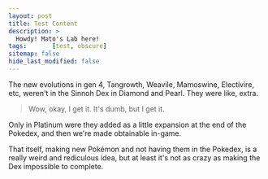 ```yaml
---
layout: post
title: Test Content
description: >
  Howdy! Mato's Lab here!
tags:       [test, obscure]
sitemap: false
hide_last_modified: false
---
```


The new evolutions in gen 4, Tangrowth, Weavile, Mamoswine, Electivire, etc, weren't in the Sinnoh Dex in Diamond and Pearl. They were like, extra.

> Wow, okay, I get it. It's dumb, but I get it.

Only in Platinum were they added as a little expansion at the end of the Pokedex, and then we're made obtainable in-game.

That itself, making new Pokémon and not having them in the Pokedex, is a really weird and rediculous idea, but at least it's not as crazy as making the Dex impossible to complete.
